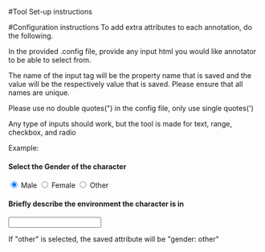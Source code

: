 #Tool Set-up instructions

#Configuration instructions
To add extra attributes to each annotation, do the following.

In the provided .config file, provide any input html you would like
annotator to be able to select from.

The name of the input tag will be the property name that is saved and
the value will be the respectively value that is saved. Please ensure that all names are unique.

Please use no double quotes(") in the config file, only use single quotes(')

Any type of inputs should work, but the tool is made for text, range, checkbox, and radio

Example:
  <h4>Select the Gender of the character</h4>
  <input type='radio' name="gender" value='male' checked> Male
  <input type='radio' name='gender' value='female'> Female
  <input type='radio' name='gender' value='other'> Other
  
  <h4>Briefly describe the environment the character is in</h4>
  <input type='text' name="environment">

  If "other" is selected, the saved attribute will be "gender: other"
